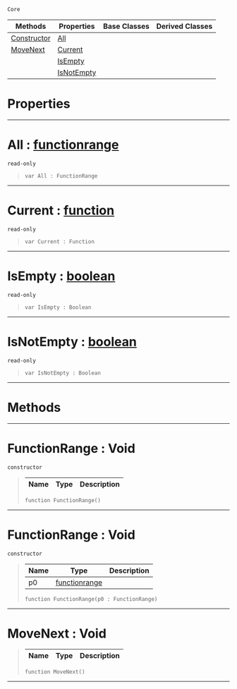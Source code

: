  `Core`

|Methods|Properties|Base Classes|Derived Classes|
|---|---|---|---|
|[ Constructor](https://github.com/PlasmaEngine/PlasmaDocs/tree/master/docs/C%2B%2B/code_reference/lightning_base_types/functionrange.markdown#functionrange-void)|[ All](https://github.com/PlasmaEngine/PlasmaDocs/tree/master/docs/C%2B%2B/code_reference/lightning_base_types/functionrange.markdown#all-plasma-engine-document)| | |
|[ MoveNext](https://github.com/PlasmaEngine/PlasmaDocs/tree/master/docs/C%2B%2B/code_reference/lightning_base_types/functionrange.markdown#movenext-void)|[ Current](https://github.com/PlasmaEngine/PlasmaDocs/tree/master/docs/C%2B%2B/code_reference/lightning_base_types/functionrange.markdown#current-plasma-engine-docu)| | |
| |[ IsEmpty](https://github.com/PlasmaEngine/PlasmaDocs/tree/master/docs/C%2B%2B/code_reference/lightning_base_types/functionrange.markdown#isempty-plasma-engine-docu)| | |
| |[ IsNotEmpty](https://github.com/PlasmaEngine/PlasmaDocs/tree/master/docs/C%2B%2B/code_reference/lightning_base_types/functionrange.markdown#isnotempty-plasma-engine-d)| | |


 #  Properties


---  
 #  All : [functionrange](https://github.com/PlasmaEngine/PlasmaDocs/tree/master/docs/C%2B%2B/code_reference/lightning_base_types/functionrange.markdown)

 `read-only`

> 
> ``` lang=cpp, name=Lightning
> var All : FunctionRange


---  
 #  Current : [function](https://github.com/PlasmaEngine/PlasmaDocs/tree/master/docs/C%2B%2B/code_reference/lightning_base_types/function.markdown)

 `read-only`

> 
> ``` lang=cpp, name=Lightning
> var Current : Function


---  
 #  IsEmpty : [boolean](https://github.com/PlasmaEngine/PlasmaDocs/tree/master/docs/C%2B%2B/code_reference/lightning_base_types/boolean.markdown)

 `read-only`

> 
> ``` lang=cpp, name=Lightning
> var IsEmpty : Boolean


---  
 #  IsNotEmpty : [boolean](https://github.com/PlasmaEngine/PlasmaDocs/tree/master/docs/C%2B%2B/code_reference/lightning_base_types/boolean.markdown)

 `read-only`

> 
> ``` lang=cpp, name=Lightning
> var IsNotEmpty : Boolean


---  
 #  Methods


---  
 #  FunctionRange : Void

 `constructor`

> 
> |Name|Type|Description|
> |---|---|---|
> ``` lang=cpp, name=Lightning
> function FunctionRange()
> ``` 


---  
 #  FunctionRange : Void

 `constructor`

> 
> |Name|Type|Description|
> |---|---|---|
> |p0|[functionrange](https://github.com/PlasmaEngine/PlasmaDocs/tree/master/docs/C%2B%2B/code_reference/lightning_base_types/functionrange.markdown)| |
> ``` lang=cpp, name=Lightning
> function FunctionRange(p0 : FunctionRange)
> ``` 


---  
 #  MoveNext : Void

> 
> |Name|Type|Description|
> |---|---|---|
> ``` lang=cpp, name=Lightning
> function MoveNext()
> ``` 


---  
 

 